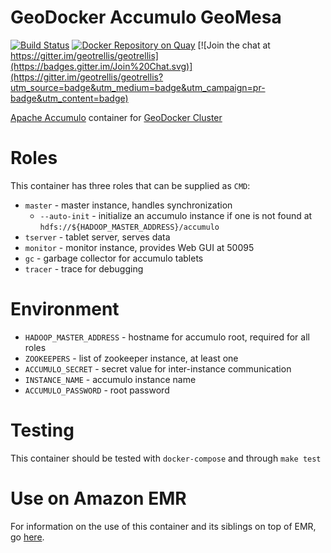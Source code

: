 # GeoDocker Accumulo GeoMesa

[![Build Status](https://api.travis-ci.org/geodocker/geodocker-accumulo.svg)](http://travis-ci.org/geodocker/geodocker-accumulo-geomesa)
[![Docker Repository on Quay](https://quay.io/repository/geodocker/base/status "Docker Repository on Quay")](https://quay.io/repository/geodocker/accumulo)
[![Join the chat at https://gitter.im/geotrellis/geotrellis](https://badges.gitter.im/Join%20Chat.svg)](https://gitter.im/geotrellis/geotrellis?utm_source=badge&utm_medium=badge&utm_campaign=pr-badge&utm_content=badge)

[Apache Accumulo](https://accumulo.apache.org/) container for [GeoDocker Cluster](https://github.com/geodocker/geodocker)

# Roles
This container has three roles that can be supplied as `CMD`:

  - `master` - master instance, handles synchronization
    - `--auto-init` - initialize an accumulo instance if one is not found at `hdfs://${HADOOP_MASTER_ADDRESS}/accumulo`
  - `tserver` - tablet server, serves data
  - `monitor` - monitor instance, provides Web GUI at 50095
  - `gc` - garbage collector for accumulo tablets
  - `tracer` - trace for debugging

# Environment
  - `HADOOP_MASTER_ADDRESS` - hostname for accumulo root, required for all roles
  - `ZOOKEEPERS` - list of zookeeper instance, at least one
  - `ACCUMULO_SECRET` - secret value for inter-instance communication
  - `INSTANCE_NAME` - accumulo instance name
  - `ACCUMULO_PASSWORD` - root password

# Testing
This container should be tested with `docker-compose` and through `make test`

# Use on Amazon EMR
For information on the use of this container and its siblings on top of
EMR, go
[here](https://github.com/geodocker/geodocker-accumulo/tree/master/emr).

